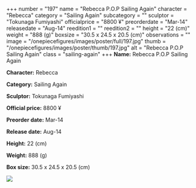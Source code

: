 +++
number = "197"
name = "Rebecca P.O.P Sailing Again"
character = "Rebecca"
category = "Sailing Again"
subcategory = ""
sculptor = "Tokunaga Fumiyashi"
officialprice = "8800 ¥"
preorderdate = "Mar-14"
releasedate = "Aug-14"
reedition1 = ""
reedition2 = ""
height = "22 (cm)"
weight = "888 (g)"
boxsize = "30.5 x 24.5 x 20.5 (cm)"
observations = ""
image = "/onepiecefigures/images/poster/full/197.jpg"
thumb = "/onepiecefigures/images/poster/thumb/197.jpg"
alt = "Rebecca P.O.P Sailing Again"
class = "sailing-again"
+++
**Name:** Rebecca P.O.P Sailing Again

**Character:** Rebecca

**Category:** Sailing Again 

**Sculptor:** Tokunaga Fumiyashi

**Official price:** 8800 ¥

**Preorder date:** Mar-14

**Release date:** Aug-14

**Height:** 22 (cm)

**Weight:** 888 (g)

**Box size:** 30.5 x 24.5 x 20.5 (cm)

<img src="/onepiecefigures/images/poster/thumb/197.jpg">